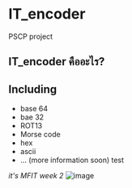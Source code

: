 # IT_encoder

PSCP project

## IT_encoder คืออะไร?

## Including
* base 64
* bae 32
* ROT13
* Morse code
* hex
* ascii
* ... (more information soon)
test

*it's MFIT week 2*
![image](https://github.com/user-attachments/assets/81246a2f-62b3-4855-875f-eb4c7a1d9d2b)
